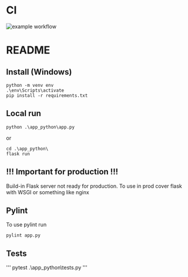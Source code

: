 # CI

![example workflow](https://github.com/AsWeSee/devopslabs_summer22/actions/workflows/github-actions-tests.yml/badge.svg)


# README

## Install (Windows)
```
python -m venv env
.\env\Scripts\activate
pip install -r requirements.txt
```
## Local run
```
python .\app_python\app.py
```
or
```
cd .\app_python\
flask run
```
## !!! Important for production !!!

Build-in Flask server not ready for production. To use in prod cover flask with WSGI or something like nginx

## Pylint
To use pylint run
```
pylint app.py
```


## Tests
'''
pytest .\app_python\tests.py
'''